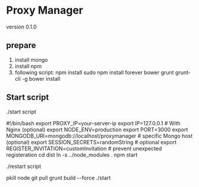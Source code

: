 # Proxy Manager
version 0.1.0

## prepare
1. install mongo
2. install npm
3. following script:
  npm install
  sudo npm install forever bower grunt grunt-cli -g
  bower install

## Start script
./start script

  #!/bin/bash
  export PROXY_IP=your-server-ip
  export IP=127.0.0.1                                 # With Nginx (optional)
  export NODE_ENV=production
  export PORT=3000
  export MONGODB_URI=mongodb://localhost/proxymanager # specific Mongo host (optional)
  export SESSION_SECRETS=randomString                 # optional
  export REGISTER_INVITATION=customInvitation         # prevent unexpected registeration
  cd dist
  ln -s ../node_modules .
  npm start

./restart script

  pkill node
  git pull
  grunt build --force
  ./start
